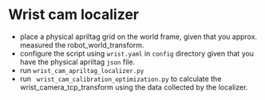 # Wrist cam localizer
- place a physical apriltag grid on the world frame, given that you approx. measured the robot_world_transform.
- configure the script using ```wrist.yaml``` in ```config``` directory given that you have the physical apriltag ```json``` file.
- run ```wrist_cam_apriltag_localizer.py```
- run ``` wrist_cam_calibration_optimization.py``` to calculate the wrist_camera_tcp_transform using the data collected by the localizer.